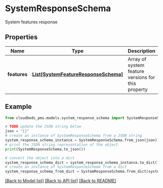 # SystemResponseSchema

System features response

## Properties

Name | Type | Description | Notes
------------ | ------------- | ------------- | -------------
**features** | [**List[SystemFeatureResponseSchema]**](SystemFeatureResponseSchema.md) | Array of system feature versions for this property | 

## Example

```python
from cloudbeds_pms.models.system_response_schema import SystemResponseSchema

# TODO update the JSON string below
json = "{}"
# create an instance of SystemResponseSchema from a JSON string
system_response_schema_instance = SystemResponseSchema.from_json(json)
# print the JSON string representation of the object
print(SystemResponseSchema.to_json())

# convert the object into a dict
system_response_schema_dict = system_response_schema_instance.to_dict()
# create an instance of SystemResponseSchema from a dict
system_response_schema_from_dict = SystemResponseSchema.from_dict(system_response_schema_dict)
```
[[Back to Model list]](../README.md#documentation-for-models) [[Back to API list]](../README.md#documentation-for-api-endpoints) [[Back to README]](../README.md)


